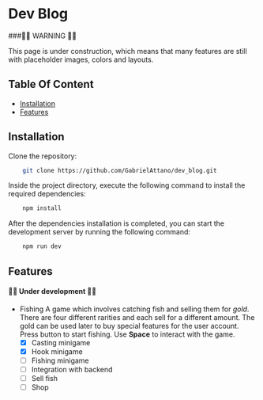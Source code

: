 # Dev Blog

###:construction_worker::construction: WARNING :construction::construction_worker:

This page is under construction, which means that many features are still with placeholder images, colors and layouts.

## Table Of Content

- [Installation](#installation)
- [Features](#features)


## Installation

Clone the repository:

```bash
    git clone https://github.com/GabrielAttano/dev_blog.git
```

Inside the project directory, execute the following command to install the required dependencies:

```bash
    npm install
```

After the dependencies installation is completed, you can start the development server by running the following command:

```bash
    npm run dev
```

## Features

#### :construction_worker::construction: Under development :construction::construction_worker:
-  Fishing
    A game which involves catching fish and selling them for *gold*. There are four different rarities and each sell for a different amount. The gold can be used later to buy special features for the user account.
    Press button to start fishing. Use **Space** to interact with the game.
    - [X] Casting minigame
    - [X] Hook minigame
    - [ ] Fishing minigame
    - [ ] Integration with backend
    - [ ] Sell fish
    - [ ] Shop